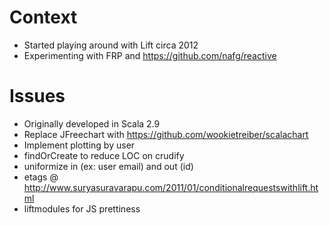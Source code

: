 # Context

* Started playing around with Lift circa 2012
* Experimenting with FRP and https://github.com/nafg/reactive

# Issues

* Originally developed in Scala 2.9
* Replace JFreechart with https://github.com/wookietreiber/scalachart
* Implement plotting by user
* findOrCreate to reduce LOC on crudify
* uniformize in (ex: user email) and out (id)
* etags @ http://www.suryasuravarapu.com/2011/01/conditionalrequestswithlift.html
* liftmodules for JS prettiness
